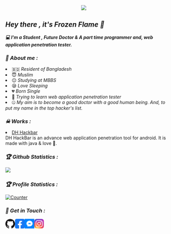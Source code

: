 <!--**frozenflame00001/frozenflame00001** is a ✨ _special_ ✨ repository because its `README.md` (this file) appears on your GitHub profile.-->

<p align="center">
<a href="https://github.com/frozenflame00001">
<img height="165" src="https://github-readme-stats.vercel.app/api?username=frozenflame00001&show_icons=true&include_all_commits=true&theme=react&cache_seconds=3200&hide_border=true" /></a>
&nbsp;&nbsp;&nbsp;
<!--
<a href="https://github.com/frozenflame00001">
<img src="https://github-readme-stats.vercel.app/api/top-langs/?username=frozenflame00001&layout=compact&theme=react&hide_border=true" />
</a></p>
-->

<h2><b><i>Hey there , it's Frozen Flame 👋</i></b></h2>
<b><i>💻 I'm a Student , Future Doctor & A part time programmer and, web application penetration tester.</i></b>

<h3><b><i>🤠 About me :</i></b></h3>
<li> 🇧🇩 <i>Resident of Bangladesh</i></li>
<li> 😇 <i>Muslim</i></li>
<li> 😐 <i>Studying at MBBS</i></li>
<li> 😪 <i>Love Sleeping</i></li>
<li> 💔 <i>Born Single</i></li>
<li> 🐍 <i>Trying to learn web application penetration tester</i></li>
<li> 🤐 <i>My aim is to become a good doctor with a good human being. And, to put my name in the top hacker's list.</i></li>

<h3><b><i>☠ Works :</i></b></h3>
<li> <a href="https://github.com/darknethaxor/DH-HackBar">DH Hackbar</a>
<br>DH HackBar is an advance web application penetration tool for android. It is made with java & love 💓.

<h3><b><i>🏆 Github Statistics :</i></b></h3>
<a href="https://github.com/frozenflame00001"><img width=550 src="https://github-profile-trophy.vercel.app/?username=frozenflame00001&theme=dracula&no-frame=true&title=Followers,Stars,Commit,Repository,Issues"/></a>

<h3><b><i>🏆 Profile Statistics :</i></b></h3>
<a href="https://github.com/frozenflame00001"><img height="25" title="Counter" src="https://komarev.com/ghpvc/?username=frozenflame00001&color=blueviolet&style=flat-square"></a>

<h3><b><i>📡 Get in Touch :</i></b></h3>
<a href="https://github.com/frozenflame00001"><img align="left" title="Github" alt="Github" width="30px" src="assets/github.png" /></a>
<a href="https://facebook.com/frozen.flame.00002"><img align="left" title="Facebook" alt="Facebook" width="30px" src="assets/facebook.png" /></a>
<a href="https://m.me/frozen.flame.00002"><img align="left" title="Messenger" alt="Messenger" width="30px" src="assets/messenger.png" /></a>
<a href="https://www.instagram.com/frozen.flame.00001"><img align="left" title="Instagram" alt="Instagram" width="30px" src="assets/instagram.png" /></a>



